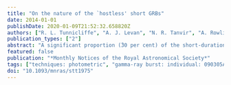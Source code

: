 ```yaml
---
title: "On the nature of the `hostless' short GRBs"
date: 2014-01-01
publishDate: 2020-01-09T21:52:32.658820Z
authors: ["R. L. Tunnicliffe", "A. J. Levan", "N. R. Tanvir", "A. Rowlinson", "D. A. Perley", "J. S. Bloom", "S. B. Cenko", "P. T. O'Brien", "B. E. Cobb", "K. Wiersema", "D. Malesani", "A. de Ugarte Postigo", "J. Hjorth", "J. P. U. Fynbo", "P. Jakobsson"]
publication_types: ["2"]
abstract: "A significant proportion (̃30 per cent) of the short-duration gamma-ray bursts (SGRBs) localized by Swift have no detected host galaxy coincident with the burst location to deep limits, and also no high-likelihood association with proximate galaxies on the sky. These SGRBs may represent a population at moderately high redshifts (z gtrsim 1), for which the hosts are faint, or a population where the progenitor has been kicked far from its host or is sited in an outlying globular cluster. We consider the afterglow and host observations of three `hostless' bursts (GRBs 090305A, 091109B and 111020A), coupled with a new observational diagnostic to aid the association of SGRBs with putative host galaxies to investigate this issue. Considering the well localized SGRB sample, 7/25 SGRBs can be classified as `hostless' by our diagnostic. Statistically, however, the proximity of these seven SGRBs to nearby galaxies is higher than is seen for random positions on the sky. This suggests that the majority of `hostless' SGRBs have likely been kicked from proximate galaxies at moderate redshift. Though this result still suggests only a small proportion of SGRBs will be within the Advanced Laser Interferometer Gravitational Wave Observatory horizon for neutron star-neutron star (NS) or neutron star-black hole (BH) inspiral detection (z ̃ 0.1), in the particular case of GRB 111020A a plausible host candidate is at z = 0.02."
featured: false
publication: "*Monthly Notices of the Royal Astronomical Society*"
tags: ["techniques: photometric", "gamma-ray burst: individual: 090305A", "gamma-ray burst: individual: 091109B", "gamma-ray burst: individual: 110112A", "gamma-ray burst: individual: 111020A", "stars: neutron", "Astrophysics - High Energy Astrophysical Phenomena", "Astrophysics - Cosmology and Extragalactic Astrophysics"]
doi: "10.1093/mnras/stt1975"
---
```


